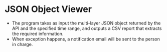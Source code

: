 # JSON Object Viewer
- The program takes as input the multi-layer JSON object returned by the API and the specified time range, and outputs a CSV report that extracts the required information.
- When exception happens, a notification email will be sent to the person in charge.
